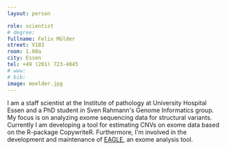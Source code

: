 ```yaml
---
layout: person

role: scientist
# degree: 
fullname: Felix Mölder
street: V183
room: 1.08a
city: Essen
tel: +49 (201) 723-4045
# www:
# bib:
image: moelder.jpg
---
```


I am a staff scientist at the Institute of pathology at University Hospital Essen and a PhD student in Sven Rahmann's Genome Informatics group.
My focus is on analyzing exome sequencing data for structural variants.
Currently I am developing a tool for estimating CNVs on exome data based on the R-package CopywriteR.
Furthermore, I'm involved in the development and maintenance of [EAGLE](/research/eagle/), an exome analysis tool.
